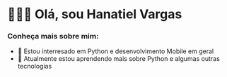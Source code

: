 <h1> 🙋🏻‍♂️ Olá, sou Hanatiel Vargas</h1>

<h3>Conheça mais sobre mim:</h3>

- 👀 Estou interresado em Python e desenvolvimento Mobile em geral
- 🌱 Atualmente estou aprendendo mais sobre Python e algumas outras tecnologias

